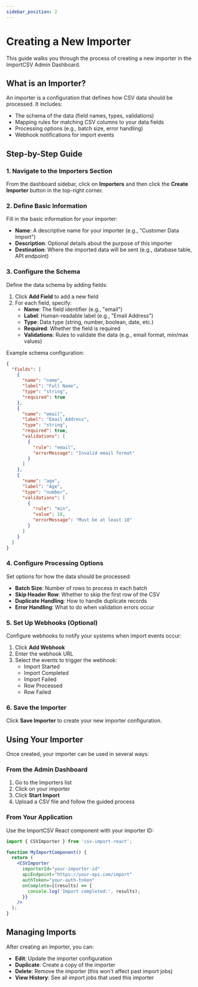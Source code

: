 ```yaml
---
sidebar_position: 2
---
```


# Creating a New Importer

This guide walks you through the process of creating a new importer in the ImportCSV Admin Dashboard.

## What is an Importer?

An importer is a configuration that defines how CSV data should be processed. It includes:

- The schema of the data (field names, types, validations)
- Mapping rules for matching CSV columns to your data fields
- Processing options (e.g., batch size, error handling)
- Webhook notifications for import events

## Step-by-Step Guide

### 1. Navigate to the Importers Section

From the dashboard sidebar, click on **Importers** and then click the **Create Importer** button in the top-right corner.

### 2. Define Basic Information

Fill in the basic information for your importer:

- **Name**: A descriptive name for your importer (e.g., "Customer Data Import")
- **Description**: Optional details about the purpose of this importer
- **Destination**: Where the imported data will be sent (e.g., database table, API endpoint)

### 3. Configure the Schema

Define the data schema by adding fields:

1. Click **Add Field** to add a new field
2. For each field, specify:
   - **Name**: The field identifier (e.g., "email")
   - **Label**: Human-readable label (e.g., "Email Address")
   - **Type**: Data type (string, number, boolean, date, etc.)
   - **Required**: Whether the field is required
   - **Validations**: Rules to validate the data (e.g., email format, min/max values)

Example schema configuration:

```json
{
  "fields": [
    {
      "name": "name",
      "label": "Full Name",
      "type": "string",
      "required": true
    },
    {
      "name": "email",
      "label": "Email Address",
      "type": "string",
      "required": true,
      "validations": [
        {
          "rule": "email",
          "errorMessage": "Invalid email format"
        }
      ]
    },
    {
      "name": "age",
      "label": "Age",
      "type": "number",
      "validations": [
        {
          "rule": "min",
          "value": 18,
          "errorMessage": "Must be at least 18"
        }
      ]
    }
  ]
}
```

### 4. Configure Processing Options

Set options for how the data should be processed:

- **Batch Size**: Number of rows to process in each batch
- **Skip Header Row**: Whether to skip the first row of the CSV
- **Duplicate Handling**: How to handle duplicate records
- **Error Handling**: What to do when validation errors occur

### 5. Set Up Webhooks (Optional)

Configure webhooks to notify your systems when import events occur:

1. Click **Add Webhook**
2. Enter the webhook URL
3. Select the events to trigger the webhook:
   - Import Started
   - Import Completed
   - Import Failed
   - Row Processed
   - Row Failed

### 6. Save the Importer

Click **Save Importer** to create your new importer configuration.

## Using Your Importer

Once created, your importer can be used in several ways:

### From the Admin Dashboard

1. Go to the Importers list
2. Click on your importer
3. Click **Start Import**
4. Upload a CSV file and follow the guided process

### From Your Application

Use the ImportCSV React component with your importer ID:

```jsx
import { CSVImporter } from 'csv-import-react';

function MyImportComponent() {
  return (
    <CSVImporter
      importerId="your-importer-id"
      apiEndpoint="https://your-api.com/import"
      authToken="your-auth-token"
      onComplete={(results) => {
        console.log('Import completed:', results);
      }}
    />
  );
}
```

## Managing Imports

After creating an importer, you can:

- **Edit**: Update the importer configuration
- **Duplicate**: Create a copy of the importer
- **Delete**: Remove the importer (this won't affect past import jobs)
- **View History**: See all import jobs that used this importer
